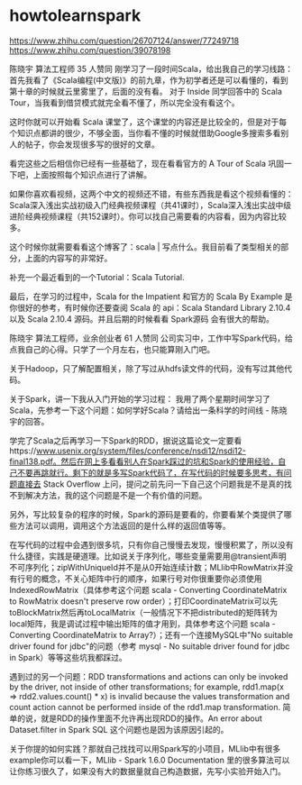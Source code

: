 # howtolearnspark
https://www.zhihu.com/question/26707124/answer/77249718
https://www.zhihu.com/question/39078198

 陈晓宇 算法工程师
35 人赞同
刚学习了一段时间Scala，给出我自己的学习线路：
首先我看了《Scala编程(中文版)》的前九章，作为初学者还是可以看懂的，看到第十章的时候就云里雾里了，后面的没有看。
对于 Inside 同学回答中的 Scala Tour，当我看到借贷模式就完全看不懂了，所以完全没有看这个。

这时你就可以开始看 Scala 课堂了，这个课堂的内容还是比较全的，但是对于每个知识点都讲的很少，不够全面，当你看不懂的时候就借助Google多搜索多看别人的帖子，你会发现很多写的很好的文章。

看完这些之后相信你已经有一些基础了，现在看看官方的 A Tour of Scala 巩固一下吧，上面按照每个知识点进行了讲解。

如果你喜欢看视频，这两个中文的视频还不错，有些东西我是看这个视频看懂的：Scala深入浅出实战初级入门经典视频课程（共41课时），Scala深入浅出实战中级进阶经典视频课程（共152课时）。你可以找自己需要看的内容看，因为内容比较多。

这个时候你就需要看看这个博客了：scala | 写点什么。我目前看了类型相关的部分，上面的内容写的非常好。

补充一个最近看到的一个Tutorial：Scala Tutorial.

最后，在学习的过程中，Scala for the Impatient 和官方的 Scala By Example 是你很好的参考，有时候你还要查阅 Scala 的 api：Scala Standard Library 2.10.4 以及 Scala 2.10.4 源码。并且后期的时候看看 Spark源码 会有很大的帮助。



 陈晓宇 算法工程师，业余创业者
61 人赞同
公司实习中，工作中写Spark代码，给点我自己的心得。只学了一个月左右，也只能算刚入门吧。

关于Hadoop，只了解配置相关，除了写过从hdfs读文件的代码，没有写过其他代码。

关于Spark，讲一下我从入门开始的学习过程：
我用了两个星期时间学习了Scala，先参考一下这个问题：如何学好Scala？请给出一条科学的时间线 - 陈晓宇的回答。

学完了Scala之后再学习一下Spark的RDD，据说这篇论文一定要看https://www.usenix.org/system/files/conference/nsdi12/nsdi12-final138.pdf。然后在网上多看看别人在Spark踩过的坑和Spark的使用经验，自己不要再跳就行。剩下的就是多写Spark代码了，在写代码的时候要多思考，有问题直接去 Stack Overflow 上问，提问之前先问一下自己这个问题我是不是真的找不到解决方法，我的这个问题是不是一个有价值的问题。

另外，写比较复杂的程序的时候，Spark的源码是要看的，你要看某个类提供了哪些方法可以调用，调用这个方法返回的是什么样的返回值等等。

在写代码的过程中会遇到很多坑，只有你自己慢慢去发现，慢慢积累了，所以没有什么捷径，实践是硬道理。比如说关于序列化，哪些变量需要用@transient声明不可序列化；zipWithUniqueId并不是从0开始连续计数；MLlib中RowMatrix并没有行号的概念，不关心矩阵中行的顺序，如果行号对你很重要你必须使用IndexedRowMatrix（具体参考这个问题 scala - Converting CoordinateMatrix to RowMatrix doesn't preserve row order）；打印CoordinateMatrix可以先toBlockMatrix然后再toLocalMatrix（一般情况下不把distributed的矩阵转为local矩阵，我是调试过程中输出矩阵的值才用到，具体参考这个问题 scala - Converting CoordinateMatrix to Array?）；还有一个连接MySQL中"No suitable driver found for jdbc"的问题（参考 mysql - No suitable driver found for jdbc in Spark）等等这些坑我都踩过。

遇到过的另一个问题：RDD transformations and actions can only be invoked by the driver, not inside of other transformations; for example, rdd1.map(x => rdd2.values.count() * x) is invalid because the values transformation and count action cannot be performed inside of the rdd1.map transformation. 简单的说，就是RDD的操作里面不允许再出现RDD的操作。An error about Dataset.filter in Spark SQL 这个问题也是因为该原因引起的。

关于你提的如何实践？那就自己找找可以用Spark写的小项目，MLlib中有很多example你可以看一下，MLlib - Spark 1.6.0 Documentation 里的很多算法可以让你练习很久了，如果没有大的数据量就自己构造数据，先写小实验开始入门。
